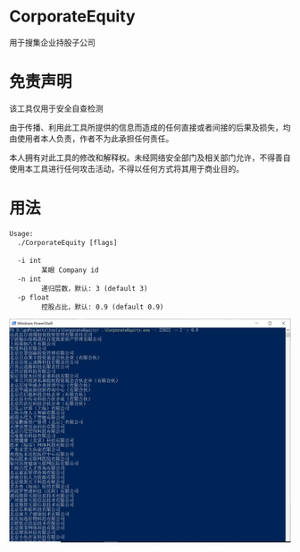 # CorporateEquity

用于搜集企业持股子公司

# 免责声明

该工具仅用于安全自查检测

由于传播、利用此工具所提供的信息而造成的任何直接或者间接的后果及损失，均由使用者本人负责，作者不为此承担任何责任。

本人拥有对此工具的修改和解释权。未经网络安全部门及相关部门允许，不得善自使用本工具进行任何攻击活动，不得以任何方式将其用于商业目的。

# 用法

```
Usage:
  ./CorporateEquity [flags]

  -i int
        某眼 Company id
  -n int
        递归层数，默认: 3 (default 3)
  -p float
        控股占比，默认: 0.9 (default 0.9)
```

![image-20230204221659078](.\img\image-20230204221659078.png)
